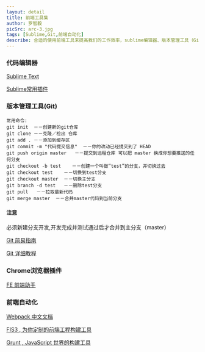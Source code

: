 ```yaml
---
layout: detail
title: 前端工具集
author: 罗智毅
picSrc: arc-3.jpg
tags: [Sublime,Git,前端自动化]
describe: 合适的使用前端工具来提高我们的工作效率，sublime编辑器、版本管理工具（Git）、Chrome浏览器插件、前端自动化。
---
```


### 代码编辑器 ###

[Sublime Text][1]

[1]: http://www.sublimetext.com/ "Sublime Text"

[Sublime常用插件][2]

[2]: http://www.xuanfengge.com/practical-collection-of-sublime-plug-in.html "Sublime常用插件"

### 版本管理工具(Git) ###

	常用命令:
	git init  －－创建新的git仓库
	git clone －－克隆／检出 仓库
	git add . －－添加到缓存区
	git commit -m "代码提交信息"  －－你的改动已经提交到了 HEAD
	git push origin master   －－提交到远程仓库 可以把 master 换成你想要推送的任何分支
	git checkout -b test    －－创建一个叫做“test”的分支，并切换过去 
	git checkout test    －－切换到test分支
	git checkout master  －－切换主分支
	git branch -d test   －－删除test分支
	git pull   －－拉取最新代码
	git merge master  －－合并master代码到当前分支

#### 注意 ###

必须新建分支开发,开发完成并测试通过后才合并到主分支（master）

[Git 简易指南][3]

[3]: http://www.bootcss.com/p/git-guide/ "Git 简易指南"

[Git 详细教程][4]

[4]: http://www.liaoxuefeng.com/wiki/0013739516305929606dd18361248578c67b8067c8c017b000 "Git 详细教程"

### Chrome浏览器插件 ###

[FE 前端助手][5]

[5]: http://www.baidufe.com/fehelper "FE 前端助手"

### 前端自动化 ###

[Webpack 中文文档][6]

[6]: http://fakefish.github.io/react-webpack-cookbook/ "Webpack 中文文档"

[FIS3 , 为你定制的前端工程构建工具][7]

[7]: http://fis.baidu.com/fis3/index.html "FIS3 , 为你定制的前端工程构建工具"

[Grunt , JavaScript 世界的构建工具][8]

[8]: http://www.gruntjs.net/ "Grunt , JavaScript 世界的构建工具"